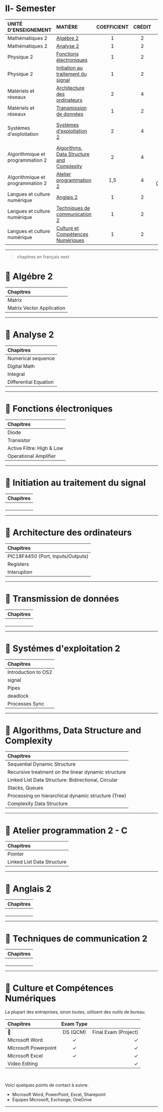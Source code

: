 # Ⅱ- Semester



| UNITÉ D'ENSEIGNEMENT               | MATIÈRE                      | COEFFICIENT | CRÉDIT    |  Logiciel  |  
|:--------                     |:--------                    | :--------:   |:--------: |:--------: | 
| 	Mathématiques 2                 | [Algébre 2	](#📖Algebra)                     |     1  |    2 |         | 
| 	Mathématiques 2                | [Analyse 2	](#📖Analyse)                     |     1  |    2 |     | 
| Physique 2	                     | [Fonctions électroniques	](#📖Electronics-Functions)        |     1    |    2 | Here  | 
| Physique 2	                     | [Initiation au traitement du signal	](#📖Signal-Processing  )            |     1    |    2 |     |  
|Matériels et réseaux         | [Architecture des ordinateurs	](#📖Computer-Architecture)        |     2    |    4 |  | 
| Matériels et réseaux          | [Transmission de données	](#📖Data-Transmission )            |     1  |    2 |   | 
| Systémes d'exploitation             | [Systémes d'exploitation 2	](#📖Operating-System)             |     2    |    4 |  [Oracle Virtual Box](https://blog.yahya-abulhaj.dev/containers-docker-or-what-exactly-is-that#heading-why-not-begin-with-vms-first)<br> [Ubunto image](https://ubuntu.com/download/desktop)   | 
| Algorithmique et programmation 2    | [Algorithms, Data Structure and Complexity](#📖Algorithms-Data-Structure-and-Complexity )  |       2    |    4 | | 
| Algorithmique et programmation 2    | [Atelier programmation 2	](#📖C-Coding-Workshop2)           |     1,5  |    4 | [Dev-C++](https://sourceforge.net/projects/orwelldevcpp/)<br>[Code::Blocks](https://www.codeblocks.org/downloads/)| 
| Langues et culture numérique | [Anglais 2	](#📖English)                      |     1    |    2 | | 
| Langues et culture numérique | [Techniques de communication 2	](#📖Communication-Techniques)     |     1    |    2 | | 
| Langues et culture numérique | [Culture et Compétences Numériques	](#📖Digital-Culture-Skills)    |     1    |    2 |  Office 365| 



***

> chapitres en français next

# 📖 Algébre 2
| Chapitres                       |
| :--------                   |
| Matrix               |   ✓                           |     ✓     |
|   Matrix Vector Application              |    ✓                         |      ✓    | 
                                  

---

# 📖 Analyse 2
| Chapitres                       |
| :--------                   |
|  Numerical sequence              |   ✓                           |          |
|   Digital Math               |    ✓                         |          | 
|    Integral           |                              |     ✓      | 
|      Differential Equation           |                                          |     ✓      | 

---


# 📖 Fonctions électroniques
| Chapitres                       |
| :--------                   |
| Diode               |   ✓                           |          |
| Transistor                |    ✓                         |          | 
| Active Filtre: High & Low              |                              |     ✓      | 
|   Operational Amplifier             |                                          |     ✓      | 

---

# 📖 Initiation au traitement du signal 
| Chapitres                       |
| :--------                   |
|                |   ✓                           |          |
|                 |    ✓                         |          | 
|               |                              |     ✓      | 
|                 |                                          |     ✓      | 

---

# 📖 Architecture des ordinateurs 
| Chapitres                       |
| :--------                   |
| PIC18F4450 (Port, Inputs/Outputs)              |   ✓                           |          |
| Registers                 |    ✓                         |          | 
|    Interuption           |                              |     ✓      | 

---

# 📖	Transmission de données
| Chapitres                       |
| :--------                   |
|                |   ✓                           |          |
|                 |    ✓                         |          | 
|               |                              |     ✓      | 
|                 |                                          |     ✓      | 

---

# 📖 	Systémes d'exploitation 2
| Chapitres                       |
| :--------                   |
|    Introduction to OS2            |   ✓                           |          |
|     signal            |    ✓                         |          | 
|    Pipes           |                              |     ✓      | 
|   deadlock              |                                          |     ✓      | 
|   Processes Sync              |                                          |     ✓      | 

---

# 📖 Algorithms, Data Structure and Complexity 
| Chapitres                       |
| :--------                   |
| Sequential Dynamic Structure               |   ✓                           |          |
|  Recursive treatment on the linear dynamic structure               |    ✓                         |          | 
| Linked List Data Structure: Bidirectional, Circular              |                              |     ✓      | 
|       Stacks, Queues          |                                          |     ✓      | 
|     Processing on hierarchical dynamic structure (Tree)             |                                          |     ✓      | 
|     Complexity Data Structure           |                                          |     ✓      | 

---

# 📖 Atelier programmation 2 - C
| Chapitres                       |
| :--------                   |
|    Pointer            |   ✓                           |          |
|    Linked List Data Structure             |    ✓                         |          | 


---

# 📖 	Anglais 2  
| Chapitres                       |
| :--------                   |
|                |   ✓                           |          |
|                 |    ✓                         |          | 
|               |                              |     ✓      | 
|                 |                                          |     ✓      | 

---

# 📖 Techniques de communication 2
| Chapitres                       |
| :--------                   |
|                |   ✓                           |          |
|                 |    ✓                         |          | 
|               |                              |     ✓      | 
|                 |                                          |     ✓      | 

---

# 📖 Culture et Compétences Numériques

La plupart des entreprises, sinon toutes, utilisent des outils de bureau.


| Chapitres                    | Exam Type                     |             |
|:--------                     |:--------:                    | --------:   |
|    🔽                      | DS (QCM)                             | Final Exam (Project) |
|    Microsoft Word            |   ✓                           |   ✓        |
|  Microsoft Powerpoint              |    ✓                         |  ✓         | 
|   Microsoft Excel            |                        ✓       |     ✓      | 
|    Video Editing             |                                          |     ✓      | 

<br>

Voici quelques points de contact à suivre.
- Microsoft Word, PowerPoint, Excel, Sharepoint
- Équipes Microsoft, Exchange, OneDrive

---


